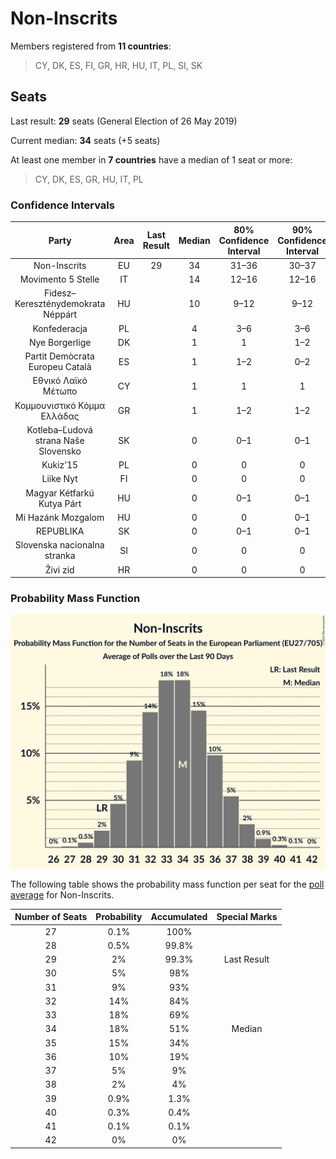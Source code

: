 # Non-Inscrits

Members registered from **11 countries**:

> CY, DK, ES, FI, GR, HR, HU, IT, PL, SI, SK

## Seats

Last result: **29** seats (General Election of 26 May 2019)

Current median: **34** seats (+5 seats)

At least one member in **7 countries** have a median of 1 seat or more:

> CY, DK, ES, GR, HU, IT, PL

### Confidence Intervals

| Party | Area | Last Result | Median | 80% Confidence Interval | 90% Confidence Interval | 95% Confidence Interval | 99% Confidence Interval |
|:-----:|:----:|:-----------:|:------:|:-----------------------:|:-----------------------:|:-----------------------:|:-----------------------:|
| Non-Inscrits | EU | 29 | 34 | 31–36 | 30–37 | 30–38 | 28–39 |
| Movimento 5 Stelle | IT | | 14 | 12–16 | 12–16 | 12–17 | 11–18 |
| Fidesz–Kereszténydemokrata Néppárt | HU | | 10 | 9–12 | 9–12 | 9–12 | 9–12 |
| Konfederacja | PL | | 4 | 3–6 | 3–6 | 3–6 | 3–7 |
| Nye Borgerlige | DK | | 1 | 1 | 1–2 | 1–2 | 0–2 |
| Partit Demòcrata Europeu Català | ES | | 1 | 1–2 | 0–2 | 0–2 | 0–2 |
| Εθνικό Λαϊκό Μέτωπο | CY | | 1 | 1 | 1 | 1 | 1 |
| Κομμουνιστικό Κόμμα Ελλάδας | GR | | 1 | 1–2 | 1–2 | 1–2 | 1–2 |
| Kotleba–Ľudová strana Naše Slovensko | SK | | 0 | 0–1 | 0–1 | 0–1 | 0–1 |
| Kukiz’15 | PL | | 0 | 0 | 0 | 0 | 0 |
| Liike Nyt | FI | | 0 | 0 | 0 | 0 | 0 |
| Magyar Kétfarkú Kutya Párt | HU | | 0 | 0–1 | 0–1 | 0–1 | 0–1 |
| Mi Hazánk Mozgalom | HU | | 0 | 0 | 0–1 | 0–1 | 0–1 |
| REPUBLIKA | SK | | 0 | 0–1 | 0–1 | 0–1 | 0–1 |
| Slovenska nacionalna stranka | SI | | 0 | 0 | 0 | 0 | 0 |
| Živi zid | HR | | 0 | 0 | 0 | 0–1 | 0–1 |

### Probability Mass Function

![Graph with seats probability mass function not yet produced](average-2021-06-30-seats-pmf-non-inscrits.png "Seats Probability Mass Function")

The following table shows the probability mass function per seat for the [poll average](average-2021-06-30.html) for Non-Inscrits.

| Number of Seats | Probability | Accumulated | Special Marks |
|:---------------:|:-----------:|:-----------:|:-------------:|
| 27 | 0.1% | 100% |  |
| 28 | 0.5% | 99.8% |  |
| 29 | 2% | 99.3% | Last Result |
| 30 | 5% | 98% |  |
| 31 | 9% | 93% |  |
| 32 | 14% | 84% |  |
| 33 | 18% | 69% |  |
| 34 | 18% | 51% | Median |
| 35 | 15% | 34% |  |
| 36 | 10% | 19% |  |
| 37 | 5% | 9% |  |
| 38 | 2% | 4% |  |
| 39 | 0.9% | 1.3% |  |
| 40 | 0.3% | 0.4% |  |
| 41 | 0.1% | 0.1% |  |
| 42 | 0% | 0% |  |


